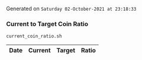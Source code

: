 Generated on `Saturday 02-October-2021 at 23:18:33`

### Current to Target Coin Ratio
`current_coin_ratio.sh`

Date|Current|Target|Ratio
---|---|---|---
